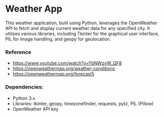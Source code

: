 # Weather App
This weather application, built using Python, leverages the OpenWeather API to fetch and display current weather data for any specified city. It utilizes various libraries, including Tkinter for the graphical user interface, PIL for image handling, and geopy for geolocation.

### Reference 
- https://www.youtube.com/watch?v=YbNWzyW_QF8
-  https://openweathermap.org/weather-conditions
-  https://openweathermap.org/forecast5

### Dependencies:
- Python 3.x
- Libraries: tkinter, geopy, timezonefinder, requests, pytz, PIL (Pillow)
- OpenWeather API key
